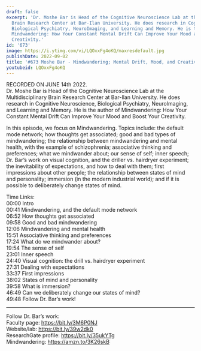 ```yaml
---
draft: false
excerpt: 'Dr. Moshe Bar is Head of the Cognitive Neuroscience Lab at the Multidisciplinary
  Brain Research Center at Bar-Ilan University. He does research in Cognitive Neuroscience,
  Biological Psychiatry, NeuroImaging, and Learning and Memory. He is the author of
  Mindwandering: How Your Constant Mental Drift Can Improve Your Mood and Boost Your
  Creativity.'
id: '673'
image: https://i.ytimg.com/vi/LQOxxFg4oKQ/maxresdefault.jpg
publishDate: 2022-09-02
title: '#673 Moshe Bar - Mindwandering; Mental Drift, Mood, and Creativity'
youtubeid: LQOxxFg4oKQ
---
```

<div class="timelinks">

RECORDED ON JUNE 14th 2022.  
Dr. Moshe Bar is Head of the Cognitive Neuroscience Lab at the Multidisciplinary Brain Research Center at Bar-Ilan University. He does research in Cognitive Neuroscience, Biological Psychiatry, NeuroImaging, and Learning and Memory. He is the author of Mindwandering: How Your Constant Mental Drift Can Improve Your Mood and Boost Your Creativity.

In this episode, we focus on Mindwandering. Topics include: the default mode network; how thoughts get associated; good and bad types of mindwandering; the relationship between mindwandering and mental health, with the example of schizophrenia; associative thinking and preferences; what we mindwander about; our sense of self; inner speech; Dr. Bar’s work on visual cognition, and the driller vs. hairdryer experiment; the inevitability of expectations, and how to deal with them; first impressions about other people; the relationship between states of mind and personality; immersion (in the modern industrial world); and if it is possible to deliberately change states of mind.

Time Links:  
<time>00:00</time> Intro  
<time>00:41</time> Mindwandering, and the default mode network  
<time>06:52</time> How thoughts get associated  
<time>09:58</time> Good and bad mindwandering  
<time>12:06</time> Mindwandering and mental health  
<time>15:51</time> Associative thinking and preferences  
<time>17:24</time> What do we mindwander about?  
<time>19:54</time> The sense of self  
<time>23:01</time> Inner speech  
<time>24:40</time> Visual cognition: the drill vs. hairdryer experiment  
<time>27:31</time> Dealing with expectations  
<time>33:37</time> First impressions  
<time>38:02</time> States of mind and personality  
<time>39:58</time> What is immersion?  
<time>46:49</time> Can we deliberately change our states of mind?  
<time>49:48</time> Follow Dr. Bar’s work!

---

Follow Dr. Bar’s work:  
Faculty page: https://bit.ly/3M6P0NJ  
Website/lab: https://bit.ly/39w2dk0  
ResearchGate profile: https://bit.ly/35ukYTg  
Mindwandering: https://amzn.to/3K26skB
</div>

